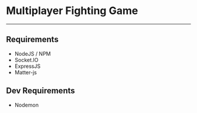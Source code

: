 # Multiplayer Fighting Game

---

## Requirements
- NodeJS / NPM
- Socket.IO
- ExpressJS
- Matter-js

## Dev Requirements
- Nodemon

